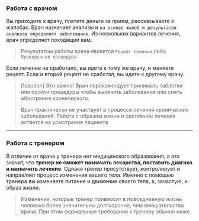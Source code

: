 
### Работа с врачом
Вы приходите к врачу, платите деньги за прием, рассказываете о жалобах. Врач назначает анализы и `на основе жалоб и результатов анализов определяет заболевание`. Из нескольких вариантов лечения, врач определяет походящий вам. 

> Результатом работы врача является `Рецепт лечения` либо `Проведенная процедура`

Если лечение не сработало, вы идете к тому же врачу, и меняете рецепт. Если и второй рецепт не сработал, вы идете к другому врачу. 

> [!caution] Это важно!
>  Врач порекомендует принимать таблетки или пройти процедуры чтобы вылечить заболевание или снять обострение хронического.
>  
>  Врач практически не участвует в процессе лечения хронических заболеваний. Работа с образом жизни и системное лечение остается на усмотрение пациента

---

### Работа с тренером

В отличие от врача у тренера нет медицинского образования, а это значит, что **тренер не сможет назначать лекарства, поставить диагноз и назначить лечение**. Однако тренер присутствует, контролирует и направляет процесс изменения вашего тела. Именно с помощью тренера вы изменяете питание и движение своего тела, а, зачастую, и образ жизни.

> Изменения, которые тренер привносит в повседневную жизнь человека более значительны долгосрочно, чем вмешательства врача. При этом формальные требования к тренеру обычно ниже.